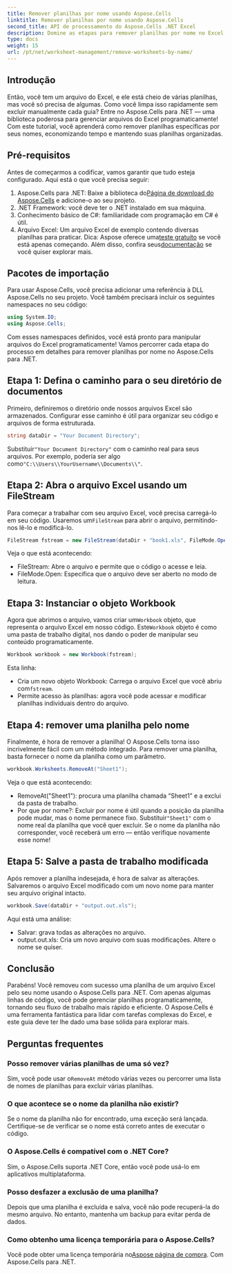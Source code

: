 ```yaml
---
title: Remover planilhas por nome usando Aspose.Cells
linktitle: Remover planilhas por nome usando Aspose.Cells
second_title: API de processamento do Aspose.Cells .NET Excel
description: Domine as etapas para remover planilhas por nome no Excel usando Aspose.Cells para .NET. Siga este guia detalhado e amigável para iniciantes para simplificar suas tarefas.
type: docs
weight: 15
url: /pt/net/worksheet-management/remove-worksheets-by-name/
---
```

## Introdução
Então, você tem um arquivo do Excel, e ele está cheio de várias planilhas, mas você só precisa de algumas. Como você limpa isso rapidamente sem excluir manualmente cada guia? Entre no Aspose.Cells para .NET — uma biblioteca poderosa para gerenciar arquivos do Excel programaticamente! Com este tutorial, você aprenderá como remover planilhas específicas por seus nomes, economizando tempo e mantendo suas planilhas organizadas.
## Pré-requisitos
Antes de começarmos a codificar, vamos garantir que tudo esteja configurado. Aqui está o que você precisa seguir:
1.  Aspose.Cells para .NET: Baixe a biblioteca do[Página de download do Aspose.Cells](https://releases.aspose.com/cells/net/) e adicione-o ao seu projeto.
2. .NET Framework: você deve ter o .NET instalado em sua máquina.
3. Conhecimento básico de C#: familiaridade com programação em C# é útil.
4. Arquivo Excel: Um arquivo Excel de exemplo contendo diversas planilhas para praticar.
 Dica: Aspose oferece uma[teste gratuito](https://releases.aspose.com/) se você está apenas começando. Além disso, confira seus[documentação](https://reference.aspose.com/cells/net/) se você quiser explorar mais.
## Pacotes de importação
Para usar Aspose.Cells, você precisa adicionar uma referência à DLL Aspose.Cells no seu projeto. Você também precisará incluir os seguintes namespaces no seu código:
```csharp
using System.IO;
using Aspose.Cells;
```
Com esses namespaces definidos, você está pronto para manipular arquivos do Excel programaticamente!
Vamos percorrer cada etapa do processo em detalhes para remover planilhas por nome no Aspose.Cells para .NET.
## Etapa 1: Defina o caminho para o seu diretório de documentos
Primeiro, definiremos o diretório onde nossos arquivos Excel são armazenados. Configurar esse caminho é útil para organizar seu código e arquivos de forma estruturada. 
```csharp
string dataDir = "Your Document Directory";
```
 Substituir`"Your Document Directory"` com o caminho real para seus arquivos. Por exemplo, poderia ser algo como`"C:\\Users\\YourUsername\\Documents\\"`.
## Etapa 2: Abra o arquivo Excel usando um FileStream
Para começar a trabalhar com seu arquivo Excel, você precisa carregá-lo em seu código. Usaremos um`FileStream` para abrir o arquivo, permitindo-nos lê-lo e modificá-lo.
```csharp
FileStream fstream = new FileStream(dataDir + "book1.xls", FileMode.Open);
```
Veja o que está acontecendo:
- FileStream: Abre o arquivo e permite que o código o acesse e leia.
- FileMode.Open: Especifica que o arquivo deve ser aberto no modo de leitura.
## Etapa 3: Instanciar o objeto Workbook
 Agora que abrimos o arquivo, vamos criar um`Workbook` objeto, que representa o arquivo Excel em nosso código. Este`Workbook` objeto é como uma pasta de trabalho digital, nos dando o poder de manipular seu conteúdo programaticamente.
```csharp
Workbook workbook = new Workbook(fstream);
```
Esta linha:
-  Cria um novo objeto Workbook: Carrega o arquivo Excel que você abriu com`fstream`.
- Permite acesso às planilhas: agora você pode acessar e modificar planilhas individuais dentro do arquivo.
## Etapa 4: remover uma planilha pelo nome
Finalmente, é hora de remover a planilha! O Aspose.Cells torna isso incrivelmente fácil com um método integrado. Para remover uma planilha, basta fornecer o nome da planilha como um parâmetro.
```csharp
workbook.Worksheets.RemoveAt("Sheet1");
```
Veja o que está acontecendo:
- RemoveAt("Sheet1"): procura uma planilha chamada “Sheet1” e a exclui da pasta de trabalho.
- Por que por nome?: Excluir por nome é útil quando a posição da planilha pode mudar, mas o nome permanece fixo.
 Substituir`"Sheet1"` com o nome real da planilha que você quer excluir. Se o nome da planilha não corresponder, você receberá um erro — então verifique novamente esse nome!
## Etapa 5: Salve a pasta de trabalho modificada
Após remover a planilha indesejada, é hora de salvar as alterações. Salvaremos o arquivo Excel modificado com um novo nome para manter seu arquivo original intacto.
```csharp
workbook.Save(dataDir + "output.out.xls");
```
Aqui está uma análise:
- Salvar: grava todas as alterações no arquivo.
- output.out.xls: Cria um novo arquivo com suas modificações. Altere o nome se quiser.
## Conclusão
Parabéns! Você removeu com sucesso uma planilha de um arquivo Excel pelo seu nome usando o Aspose.Cells para .NET. Com apenas algumas linhas de código, você pode gerenciar planilhas programaticamente, tornando seu fluxo de trabalho mais rápido e eficiente. O Aspose.Cells é uma ferramenta fantástica para lidar com tarefas complexas do Excel, e este guia deve ter lhe dado uma base sólida para explorar mais.
## Perguntas frequentes
### Posso remover várias planilhas de uma só vez?
 Sim, você pode usar o`RemoveAt` método várias vezes ou percorrer uma lista de nomes de planilhas para excluir várias planilhas.
### O que acontece se o nome da planilha não existir?
Se o nome da planilha não for encontrado, uma exceção será lançada. Certifique-se de verificar se o nome está correto antes de executar o código.
### O Aspose.Cells é compatível com o .NET Core?
Sim, o Aspose.Cells suporta .NET Core, então você pode usá-lo em aplicativos multiplataforma.
### Posso desfazer a exclusão de uma planilha?
Depois que uma planilha é excluída e salva, você não pode recuperá-la do mesmo arquivo. No entanto, mantenha um backup para evitar perda de dados.
### Como obtenho uma licença temporária para o Aspose.Cells?
 Você pode obter uma licença temporária no[Aspose página de compra](https://purchase.aspose.com/temporary-license/).
Com Aspose.Cells para .NET.